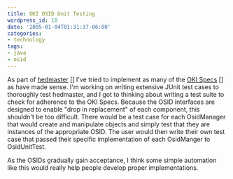 ```yaml
---
title: OKI OSID Unit Testing
wordpress_id: 18
date: '2005-01-04T01:31:37-06:00'
categories:
- technology
tags:
- java
- osid
---
```

As part of [hedmaster] [] I've tried to implement as many of the [OKI Specs] [] as have made sense.  I'm working on
writing extensive JUnit test cases to thoroughly test hedmaster, and I got to thinking about writing a test suite to
check for adherence to the OKI Specs.  Because the OSID interfaces are designed to enable "drop in replacement" of each
component, this shouldn't be too difficult.  There would be a test case for each OsidManager that would create and
manipulate objects and simply test that they are instances of the appropriate OSID.  The user would then write their own
test case that passed their specific implementation of each OsidManger to OsidUnitTest.

[hedmaster]: http://willnorris.com/projects/hedmaster
[oki specs]: http://www.okiproject.org/specs

As the OSIDs gradually gain acceptance, I think some simple automation like this would really help people develop proper
implementations.
